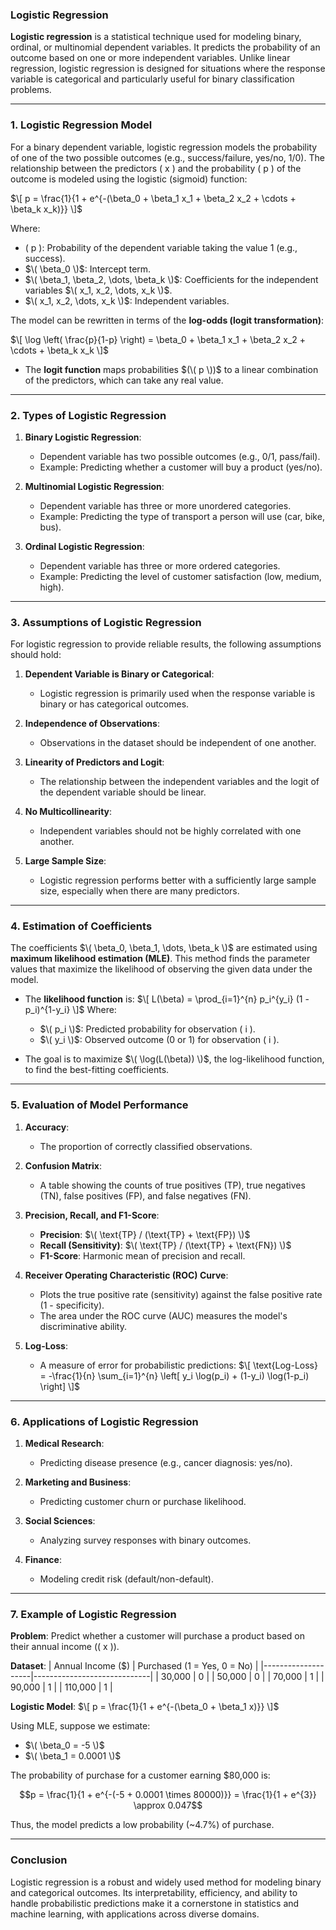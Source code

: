 ### **Logistic Regression**

**Logistic regression** is a statistical technique used for modeling binary, ordinal, or multinomial dependent variables. It predicts the probability of an outcome based on one or more independent variables. Unlike linear regression, logistic regression is designed for situations where the response variable is categorical and particularly useful for binary classification problems.

---

### **1. Logistic Regression Model**

For a binary dependent variable, logistic regression models the probability of one of the two possible outcomes (e.g., success/failure, yes/no, 1/0). The relationship between the predictors \( x \) and the probability \( p \) of the outcome is modeled using the logistic (sigmoid) function:

$\[
p = \frac{1}{1 + e^{-(\beta_0 + \beta_1 x_1 + \beta_2 x_2 + \cdots + \beta_k x_k)}}
\]$

Where:
- \( p \): Probability of the dependent variable taking the value 1 (e.g., success).
- $\( \beta_0 \)$: Intercept term.
- $\( \beta_1, \beta_2, \dots, \beta_k \)$: Coefficients for the independent variables $\( x_1, x_2, \dots, x_k \)$.
- $\( x_1, x_2, \dots, x_k \)$: Independent variables.

The model can be rewritten in terms of the **log-odds (logit transformation)**:

$\[
\log \left( \frac{p}{1-p} \right) = \beta_0 + \beta_1 x_1 + \beta_2 x_2 + \cdots + \beta_k x_k
\]$

- The **logit function** maps probabilities $(\( p \))$ to a linear combination of the predictors, which can take any real value.

---

### **2. Types of Logistic Regression**

1. **Binary Logistic Regression**:
   - Dependent variable has two possible outcomes (e.g., 0/1, pass/fail).
   - Example: Predicting whether a customer will buy a product (yes/no).

2. **Multinomial Logistic Regression**:
   - Dependent variable has three or more unordered categories.
   - Example: Predicting the type of transport a person will use (car, bike, bus).

3. **Ordinal Logistic Regression**:
   - Dependent variable has three or more ordered categories.
   - Example: Predicting the level of customer satisfaction (low, medium, high).

---

### **3. Assumptions of Logistic Regression**

For logistic regression to provide reliable results, the following assumptions should hold:

1. **Dependent Variable is Binary or Categorical**:
   - Logistic regression is primarily used when the response variable is binary or has categorical outcomes.

2. **Independence of Observations**:
   - Observations in the dataset should be independent of one another.

3. **Linearity of Predictors and Logit**:
   - The relationship between the independent variables and the logit of the dependent variable should be linear.

4. **No Multicollinearity**:
   - Independent variables should not be highly correlated with one another.

5. **Large Sample Size**:
   - Logistic regression performs better with a sufficiently large sample size, especially when there are many predictors.

---

### **4. Estimation of Coefficients**

The coefficients $\( \beta_0, \beta_1, \dots, \beta_k \)$ are estimated using **maximum likelihood estimation (MLE)**. This method finds the parameter values that maximize the likelihood of observing the given data under the model.

- The **likelihood function** is:
  $\[
  L(\beta) = \prod_{i=1}^{n} p_i^{y_i} (1 - p_i)^{1-y_i}
  \]$
  Where:
  - $\( p_i \)$: Predicted probability for observation \( i \).
  - $\( y_i \)$: Observed outcome (0 or 1) for observation \( i \).

- The goal is to maximize $\( \log(L(\beta)) \)$, the log-likelihood function, to find the best-fitting coefficients.

---

### **5. Evaluation of Model Performance**

1. **Accuracy**:
   - The proportion of correctly classified observations.

2. **Confusion Matrix**:
   - A table showing the counts of true positives (TP), true negatives (TN), false positives (FP), and false negatives (FN).

3. **Precision, Recall, and F1-Score**:
   - **Precision**: $\( \text{TP} / (\text{TP} + \text{FP}) \)$
   - **Recall (Sensitivity)**: $\( \text{TP} / (\text{TP} + \text{FN}) \)$
   - **F1-Score**: Harmonic mean of precision and recall.

4. **Receiver Operating Characteristic (ROC) Curve**:
   - Plots the true positive rate (sensitivity) against the false positive rate (1 - specificity).
   - The area under the ROC curve (AUC) measures the model's discriminative ability.

5. **Log-Loss**:
   - A measure of error for probabilistic predictions:
     $\[
     \text{Log-Loss} = -\frac{1}{n} \sum_{i=1}^{n} \left[ y_i \log(p_i) + (1-y_i) \log(1-p_i) \right]
     \]$

---

### **6. Applications of Logistic Regression**

1. **Medical Research**:
   - Predicting disease presence (e.g., cancer diagnosis: yes/no).
   
2. **Marketing and Business**:
   - Predicting customer churn or purchase likelihood.

3. **Social Sciences**:
   - Analyzing survey responses with binary outcomes.

4. **Finance**:
   - Modeling credit risk (default/non-default).

---

### **7. Example of Logistic Regression**

**Problem**: Predict whether a customer will purchase a product based on their annual income (\( x \)).

**Dataset**:
| Annual Income (\$) | Purchased (1 = Yes, 0 = No) |
|--------------------|-----------------------------|
| 30,000             | 0                           |
| 50,000             | 0                           |
| 70,000             | 1                           |
| 90,000             | 1                           |
| 110,000            | 1                           |

**Logistic Model**:
$\[
p = \frac{1}{1 + e^{-(\beta_0 + \beta_1 x)}}
\]$

Using MLE, suppose we estimate:
- $\( \beta_0 = -5 \)$
- $\( \beta_1 = 0.0001 \)$

The probability of purchase for a customer earning $80,000 is:
```math
p = \frac{1}{1 + e^{-(-5 + 0.0001 \times 80000)}} = \frac{1}{1 + e^{3}} \approx 0.047
```

Thus, the model predicts a low probability (~4.7%) of purchase.

---

### **Conclusion**

Logistic regression is a robust and widely used method for modeling binary and categorical outcomes. Its interpretability, efficiency, and ability to handle probabilistic predictions make it a cornerstone in statistics and machine learning, with applications across diverse domains.
